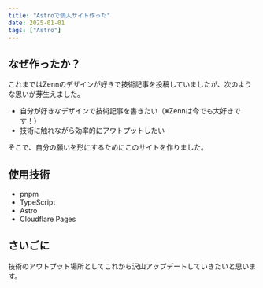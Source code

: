 ```yaml
---
title: "Astroで個人サイト作った"
date: 2025-01-01
tags: ["Astro"]
---
```


## なぜ作ったか？
これまではZennのデザインが好きで技術記事を投稿していましたが、次のような思いが芽生えました。
 - 自分が好きなデザインで技術記事を書きたい（※Zennは今でも大好きです！）
 - 技術に触れながら効率的にアウトプットしたい

そこで、自分の願いを形にするためにこのサイトを作りました。

## 使用技術
 - pnpm
 - TypeScript
 - Astro
 - Cloudflare Pages

## さいごに
技術のアウトプット場所としてこれから沢山アップデートしていきたいと思います。